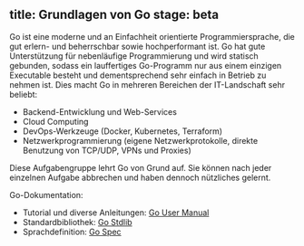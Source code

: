 title: Grundlagen von Go
stage: beta
---

Go ist eine moderne und an Einfachheit orientierte Programmiersprache, 
die gut erlern- und beherrschbar sowie hochperformant ist.
Go hat gute Unterstützung für nebenläufige Programmierung und wird statisch gebunden, 
sodass ein lauffertiges Go-Programm nur aus einem einzigen Executable besteht und dementsprechend
sehr einfach in Betrieb zu nehmen ist.
Dies macht Go in mehreren Bereichen der IT-Landschaft sehr beliebt:

* Backend-Entwicklung und Web-Services
* Cloud Computing
* DevOps-Werkzeuge (Docker, Kubernetes, Terraform)
* Netzwerkprogrammierung (eigene Netzwerkprotokolle, direkte Benutzung von TCP/UDP, VPNs und Proxies)

Diese Aufgabengruppe lehrt Go von Grund auf. 
Sie können nach jeder einzelnen Aufgabe abbrechen und haben dennoch nützliches gelernt.

Go-Dokumentation:

- Tutorial und diverse Anleitungen: [Go User Manual](https://go.dev/doc/)
- Standardbibliothek: [Go Stdlib](https://pkg.go.dev/std)
- Sprachdefinition: [Go Spec](https://go.dev/ref/spec)
